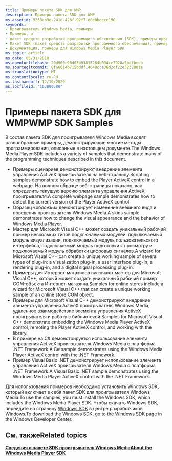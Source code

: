 ```yaml
---
title: Примеры пакета SDK для WMP
description: Примеры пакета SDK для WMP
ms.assetid: 9250ab9e-241d-426f-92f7-e0e0beecc190
keywords:
- Проигрыватель Windows Media, примеры
- Примеры, о
- пакет средств разработки программного обеспечения (SDK), примеры проигрывателя Windows Media
- Пакет SDK (пакет средств разработки программного обеспечения), примеры проигрывателя Windows Media
- Документация, примеры для Windows Media Player SDK
ms.topic: article
ms.date: 05/31/2018
ms.openlocfilehash: 20d500c98d05b93815284b094ce7920a5bdfbecb
ms.sourcegitcommit: 8fa6614b715bddf14648cce36d2df22e5232801a
ms.translationtype: MT
ms.contentlocale: ru-RU
ms.lasthandoff: 12/10/2020
ms.locfileid: "103800580"
---
```

# <a name="wmp-sdk-samples"></a><span data-ttu-id="061a0-108">Примеры пакета SDK для WMP</span><span class="sxs-lookup"><span data-stu-id="061a0-108">WMP SDK Samples</span></span>

<span data-ttu-id="061a0-109">В состав пакета SDK для проигрывателя Windows Media входят разнообразные примеры, демонстрирующие многие методы программирования, описанные в настоящем документе.</span><span class="sxs-lookup"><span data-stu-id="061a0-109">The Windows Media Player SDK includes a variety of samples that demonstrate many of the programming techniques described in this document.</span></span>

-   <span data-ttu-id="061a0-110">Примеры сценариев демонстрируют внедрение элемента управления ActiveX проигрывателя на веб-страницу.</span><span class="sxs-lookup"><span data-stu-id="061a0-110">Scripting samples demonstrate how to embed the Player ActiveX control in a webpage.</span></span> <span data-ttu-id="061a0-111">На полном образце веб-страницы показано, как определить текущую версию элемента управления ActiveX проигрывателя.</span><span class="sxs-lookup"><span data-stu-id="061a0-111">A complete webpage sample demonstrates how to detect the current version of the Player ActiveX control.</span></span>
-   <span data-ttu-id="061a0-112">Образец «обложки» демонстрирует изменение внешнего вида и поведения проигрывателя Windows Media.</span><span class="sxs-lookup"><span data-stu-id="061a0-112">A skins sample demonstrates how to change the visual appearance and the behavior of Windows Media Player.</span></span>
-   <span data-ttu-id="061a0-113">Мастер для Microsoft Visual C++ может создать уникальный рабочий пример нескольких типов подключаемых модулей: подключаемый модуль визуализации, подключаемый модуль пользовательского интерфейса, подключаемый модуль подготовки к просмотру и подключаемый модуль обработки цифровых сигналов.</span><span class="sxs-lookup"><span data-stu-id="061a0-113">A wizard for Microsoft Visual C++ can create a unique working sample of several types of plug-in: a visualization plug-in, a user interface plug-in, a rendering plug-in, and a digital signal processing plug-in.</span></span>
-   <span data-ttu-id="061a0-114">Примеры для Интернет-магазинов включают мастер для Microsoft Visual C++, который может создать уникальный рабочий пример COM-объекта Интернет-магазина.</span><span class="sxs-lookup"><span data-stu-id="061a0-114">Samples for online stores include a wizard for Microsoft Visual C++ that can create a unique working sample of an online store COM object.</span></span>
-   <span data-ttu-id="061a0-115">Примеры для Microsoft Visual C++ демонстрируют внедрение элемента управления ActiveX проигрывателя Windows Media, удаленное взаимодействие элемента управления ActiveX проигрывателя и работу с библиотекой.</span><span class="sxs-lookup"><span data-stu-id="061a0-115">Samples for Microsoft Visual C++ demonstrate embedding the Windows Media Player ActiveX control, remoting the Player ActiveX control, and working with the library.</span></span>
-   <span data-ttu-id="061a0-116">В примере на C# демонстрируется использование элемента управления ActiveX проигрывателя Windows Media с платформа .NET Framework.</span><span class="sxs-lookup"><span data-stu-id="061a0-116">A C# sample demonstrates using the Windows Media Player ActiveX control with the .NET Framework.</span></span>
-   <span data-ttu-id="061a0-117">Пример Visual Basic .NET демонстрирует использование элемента управления ActiveX проигрывателя Windows Media с платформа .NET Framework.</span><span class="sxs-lookup"><span data-stu-id="061a0-117">A Visual Basic .NET sample demonstrates using the Windows Media Player ActiveX control with the .NET Framework.</span></span>

<span data-ttu-id="061a0-118">Для использования примеров необходимо установить Windows SDK, который включает в себя пакет SDK для проигрывателя Windows Media.</span><span class="sxs-lookup"><span data-stu-id="061a0-118">To use the samples, you must install the Windows SDK, which includes the Windows Media Player SDK.</span></span> <span data-ttu-id="061a0-119">Чтобы скачать Windows SDK, перейдите на страницу [Windows SDK](https://msdn.microsoft.com/windows/bb980924.aspx) в центре разработчиков Windows.</span><span class="sxs-lookup"><span data-stu-id="061a0-119">To download the Windows SDK, go to the [Windows SDK](https://msdn.microsoft.com/windows/bb980924.aspx) page in the Windows Developer Center.</span></span>

## <a name="related-topics"></a><span data-ttu-id="061a0-120">См. также</span><span class="sxs-lookup"><span data-stu-id="061a0-120">Related topics</span></span>

<dl> <dt>

[<span data-ttu-id="061a0-121">**Сведения о пакете SDK проигрывателя Windows Media**</span><span class="sxs-lookup"><span data-stu-id="061a0-121">**About the Windows Media Player SDK**</span></span>](about-the-windows-media-player-sdk.md)
</dt> </dl>

 

 




